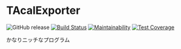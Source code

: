 # TAcalExporter

![GitHub release](https://img.shields.io/github/release/sasagar/tacalexporter.svg)
[![Build Status](https://travis-ci.org/sasagar/tacalexporter.svg?branch=master)](https://travis-ci.org/sasagar/tacalexporter)
[![Maintainability](https://api.codeclimate.com/v1/badges/2761325fce712ada42e2/maintainability)](https://codeclimate.com/github/sasagar/tacalexporter/maintainability)
[![Test Coverage](https://api.codeclimate.com/v1/badges/2761325fce712ada42e2/test_coverage)](https://codeclimate.com/github/sasagar/tacalexporter/test_coverage)

かなりニッチなプログラム
